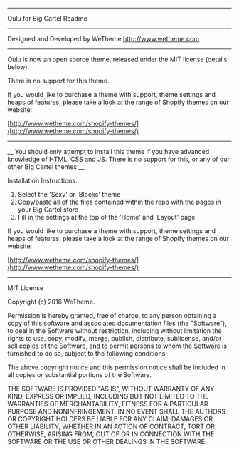 ------------------------------------------------------------

Oulu for Big Cartel Readme

------------------------------------------------------------

Designed and Developed by WeTheme
http://www.wetheme.com

------------------------------------------------------------

Oulu is now an open source theme, released under the MIT license (details below).

There is no support for this theme.

If you would like to purchase a theme with support, theme settings and heaps of features, please take a look at the range of Shopify themes on our website:

[http://www.wetheme.com/shopify-themes/](http://www.wetheme.com/shopify-themes/)

------------------------------------------------------------

__ You should only attempt to install this theme if you have advanced knowledge of HTML, CSS and JS. There is no support for this, or any of our other Big Cartel themes __

Installation Instructions:

1. Select the 'Sexy' or 'Blocks' theme
2. Copy/paste all of the files contained within the repo with the pages in your Big Cartel store
3. Fill in the settings at the top of the 'Home' and 'Layout' page

If you would like to purchase a theme with support, theme settings and heaps of features, please take a look at the range of Shopify themes on our website:

[http://www.wetheme.com/shopify-themes/](http://www.wetheme.com/shopify-themes/)

------------------------------------------------------------

MIT License

Copyright (c) 2016 WeTheme.

Permission is hereby granted, free of charge, to any person obtaining a copy
of this software and associated documentation files (the "Software"), to deal
in the Software without restriction, including without limitation the rights
to use, copy, modify, merge, publish, distribute, sublicense, and/or sell
copies of the Software, and to permit persons to whom the Software is
furnished to do so, subject to the following conditions:

The above copyright notice and this permission notice shall be included in all
copies or substantial portions of the Software.

THE SOFTWARE IS PROVIDED "AS IS", WITHOUT WARRANTY OF ANY KIND, EXPRESS OR
IMPLIED, INCLUDING BUT NOT LIMITED TO THE WARRANTIES OF MERCHANTABILITY,
FITNESS FOR A PARTICULAR PURPOSE AND NONINFRINGEMENT. IN NO EVENT SHALL THE
AUTHORS OR COPYRIGHT HOLDERS BE LIABLE FOR ANY CLAIM, DAMAGES OR OTHER
LIABILITY, WHETHER IN AN ACTION OF CONTRACT, TORT OR OTHERWISE, ARISING FROM,
OUT OF OR IN CONNECTION WITH THE SOFTWARE OR THE USE OR OTHER DEALINGS IN THE
SOFTWARE.